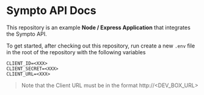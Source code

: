 # Sympto API Docs

This repository is an example **Node / Express Application**  that integrates the Sympto API.

To get started, after checking out this repository, run create a new `.env` file in the root of the repository with the following variables
```
CLIENT_ID=<XXX>
CLIENT_SECRET=<XXX>
CLIENT_URL=<XXX>
```

> Note that the Client URL must be in the format http://<DEV_BOX_URL>
